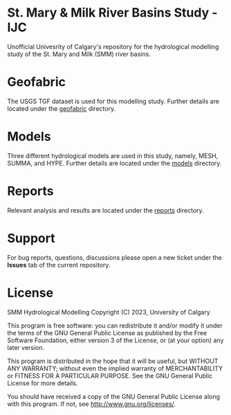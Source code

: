 # St. Mary & Milk River Basins Study - IJC
Unofficial Univesrity of Calgary's repository for the hydrological modelling study of the St. Mary and Milk (SMM) river basins. 

# Geofabric
The USGS TGF dataset is used for this modelling study. Further details are located under the [geofabric](./geofabric) directory.

# Models 
Three different hydrological models are used in this study, namely, MESH, SUMMA, and HYPE. Further details are located under the [models](./models) directory.

# Reports
Relevant analysis and results are located under the [reports](./reports) directory.

# Support
For bug reports, questions, discussions please open a new ticket under the **Issues** tab of the current repository.

# License
SMM Hydrological Modelling
Copyright (C) 2023, University of Calgary

This program is free software: you can redistribute it and/or modify it under the terms of the GNU General Public License as published by the Free Software Foundation, either version 3 of the License, or (at your option) any later version.

This program is distributed in the hope that it will be useful, but WITHOUT ANY WARRANTY; without even the implied warranty of MERCHANTABILITY or FITNESS FOR A PARTICULAR PURPOSE. See the GNU General Public License for more details.

You should have received a copy of the GNU General Public License along with this program. If not, see http://www.gnu.org/licenses/.

